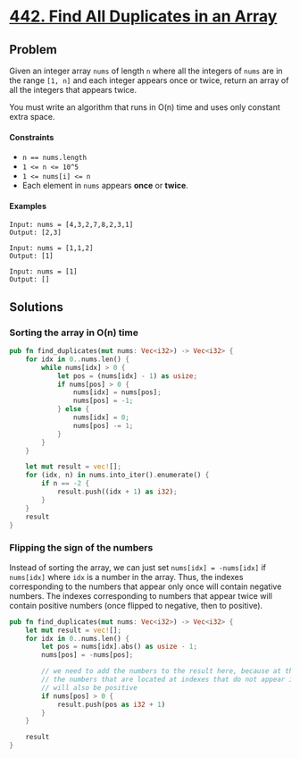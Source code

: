 # [442. Find All Duplicates in an Array](https://leetcode.com/problems/find-all-duplicates-in-an-array/)

## Problem

Given an integer array `nums` of length `n` where all the integers of `nums` are
in the range `[1, n]` and each integer appears once or twice, return an array of
all the integers that appears twice.

You must write an algorithm that runs in O(n) time and uses only constant extra
space.

#### Constraints

* `n == nums.length`
* `1 <= n <= 10^5`
* `1 <= nums[i] <= n`
* Each element in `nums` appears **once** or **twice**.

#### Examples

```text
Input: nums = [4,3,2,7,8,2,3,1]
Output: [2,3]
```

```text
Input: nums = [1,1,2]
Output: [1]
```

```text
Input: nums = [1]
Output: []
```

## Solutions

### Sorting the array in O(n) time

```rust
pub fn find_duplicates(mut nums: Vec<i32>) -> Vec<i32> {
    for idx in 0..nums.len() {
        while nums[idx] > 0 {
            let pos = (nums[idx] - 1) as usize;
            if nums[pos] > 0 {
                nums[idx] = nums[pos];
                nums[pos] = -1;
            } else {
                nums[idx] = 0;
                nums[pos] -= 1;
            }
        }
    }

    let mut result = vec![];
    for (idx, n) in nums.into_iter().enumerate() {
        if n == -2 {
            result.push((idx + 1) as i32);
        }
    }
    result
}
```

### Flipping the sign of the numbers

Instead of sorting the array, we can just set `nums[idx] = -nums[idx]`
if `nums[idx]` where `idx` is a number in the array. Thus, the indexes
corresponding to the numbers that appear only once will contain negative
numbers. The indexes corresponding to numbers that appear twice will contain
positive numbers (once flipped to negative, then to positive).

```rust
pub fn find_duplicates(mut nums: Vec<i32>) -> Vec<i32> {
    let mut result = vec![];
    for idx in 0..nums.len() {
        let pos = nums[idx].abs() as usize - 1;
        nums[pos] = -nums[pos];

        // we need to add the numbers to the result here, because at the and
        // the numbers that are located at indexes that do not appear in `num`
        // will also be positive
        if nums[pos] > 0 {
            result.push(pos as i32 + 1)
        }
    }

    result
}
```